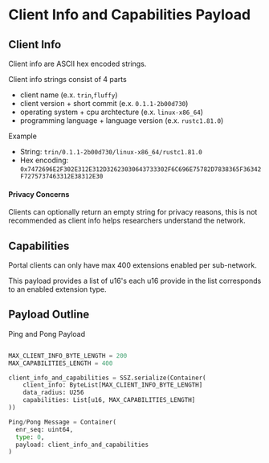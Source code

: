 # Client Info and Capabilities Payload

## Client Info 
Client info are ASCII hex encoded strings.

Client info strings consist of 4 parts
- client name (e.x. `trin`,`fluffy`)
- client version + short commit (e.x. `0.1.1-2b00d730`)
- operating system + cpu archtecture (e.x. `linux-x86_64`)
- programming language + language version (e.x. `rustc1.81.0`)

Example 
- String: `trin/0.1.1-2b00d730/linux-x86_64/rustc1.81.0`
- Hex encoding: `0x7472696E2F302E312E312D32623030643733302F6C696E75782D7838365F36342F7275737463312E38312E30`

#### Privacy Concerns
Clients can optionally return an empty string for privacy reasons, this is not recommended as client info helps researchers understand the network.

## Capabilities
Portal clients can only have max 400 extensions enabled per sub-network.

This payload provides a list of u16's each u16 provide in the list corresponds to an enabled extension type.

## Payload Outline

Ping and Pong Payload
```python

MAX_CLIENT_INFO_BYTE_LENGTH = 200
MAX_CAPABILITIES_LENGTH = 400

client_info_and_capabilities = SSZ.serialize(Container(
    client_info: ByteList[MAX_CLIENT_INFO_BYTE_LENGTH]
    data_radius: U256
    capabilities: List[u16, MAX_CAPABILITIES_LENGTH]
))

Ping/Pong Message = Container(
  enr_seq: uint64,
  type: 0,
  payload: client_info_and_capabilities
)
```

